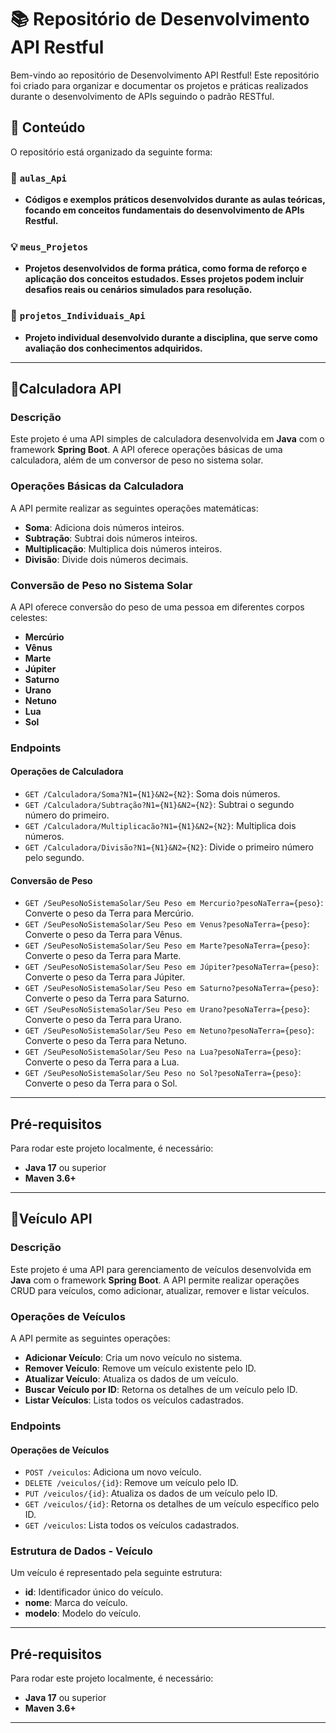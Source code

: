 # 📚 Repositório de Desenvolvimento API Restful

Bem-vindo ao repositório de Desenvolvimento API Restful! Este repositório foi criado para organizar e documentar os projetos e práticas realizados durante o desenvolvimento de APIs seguindo o padrão RESTful.

## 📑 Conteúdo

O repositório está organizado da seguinte forma:

### 📖 `aulas_Api`
- **Códigos e exemplos práticos desenvolvidos durante as aulas teóricas, focando em conceitos fundamentais do desenvolvimento de APIs Restful.**

### 💡 `meus_Projetos`
- **Projetos desenvolvidos de forma prática, como forma de reforço e aplicação dos conceitos estudados. Esses projetos podem incluir desafios reais ou cenários simulados para resolução.**

### 🚀 `projetos_Individuais_Api`
- **Projeto individual desenvolvido durante a disciplina, que serve como avaliação dos conhecimentos adquiridos.**

---

## 🔢Calculadora API

### Descrição
Este projeto é uma API simples de calculadora desenvolvida em **Java** com o framework **Spring Boot**. A API oferece operações básicas de uma calculadora, além de um conversor de peso no sistema solar.

### Operações Básicas da Calculadora
A API permite realizar as seguintes operações matemáticas:

- **Soma**: Adiciona dois números inteiros.
- **Subtração**: Subtrai dois números inteiros.
- **Multiplicação**: Multiplica dois números inteiros.
- **Divisão**: Divide dois números decimais.

### Conversão de Peso no Sistema Solar
A API oferece conversão do peso de uma pessoa em diferentes corpos celestes:

- **Mercúrio**
- **Vênus**
- **Marte**
- **Júpiter**
- **Saturno**
- **Urano**
- **Netuno**
- **Lua**
- **Sol**

### Endpoints

#### Operações de Calculadora

- `GET /Calculadora/Soma?N1={N1}&N2={N2}`: Soma dois números.
- `GET /Calculadora/Subtração?N1={N1}&N2={N2}`: Subtrai o segundo número do primeiro.
- `GET /Calculadora/Multiplicacão?N1={N1}&N2={N2}`: Multiplica dois números.
- `GET /Calculadora/Divisão?N1={N1}&N2={N2}`: Divide o primeiro número pelo segundo.

#### Conversão de Peso

- `GET /SeuPesoNoSistemaSolar/Seu Peso em Mercurio?pesoNaTerra={peso}`: Converte o peso da Terra para Mercúrio.
- `GET /SeuPesoNoSistemaSolar/Seu Peso em Venus?pesoNaTerra={peso}`: Converte o peso da Terra para Vênus.
- `GET /SeuPesoNoSistemaSolar/Seu Peso em Marte?pesoNaTerra={peso}`: Converte o peso da Terra para Marte.
- `GET /SeuPesoNoSistemaSolar/Seu Peso em Júpiter?pesoNaTerra={peso}`: Converte o peso da Terra para Júpiter.
- `GET /SeuPesoNoSistemaSolar/Seu Peso em Saturno?pesoNaTerra={peso}`: Converte o peso da Terra para Saturno.
- `GET /SeuPesoNoSistemaSolar/Seu Peso em Urano?pesoNaTerra={peso}`: Converte o peso da Terra para Urano.
- `GET /SeuPesoNoSistemaSolar/Seu Peso em Netuno?pesoNaTerra={peso}`: Converte o peso da Terra para Netuno.
- `GET /SeuPesoNoSistemaSolar/Seu Peso na Lua?pesoNaTerra={peso}`: Converte o peso da Terra para a Lua.
- `GET /SeuPesoNoSistemaSolar/Seu Peso no Sol?pesoNaTerra={peso}`: Converte o peso da Terra para o Sol.

---

## Pré-requisitos

Para rodar este projeto localmente, é necessário:

- **Java 17** ou superior
- **Maven 3.6+**

---

## 🚗Veículo API

### Descrição
Este projeto é uma API para gerenciamento de veículos desenvolvida em **Java** com o framework **Spring Boot**. A API permite realizar operações CRUD para veículos, como adicionar, atualizar, remover e listar veículos.

### Operações de Veículos
A API permite as seguintes operações:

- **Adicionar Veículo**: Cria um novo veículo no sistema.
- **Remover Veículo**: Remove um veículo existente pelo ID.
- **Atualizar Veículo**: Atualiza os dados de um veículo.
- **Buscar Veículo por ID**: Retorna os detalhes de um veículo pelo ID.
- **Listar Veículos**: Lista todos os veículos cadastrados.

### Endpoints

#### Operações de Veículos

- `POST /veiculos`: Adiciona um novo veículo.
- `DELETE /veiculos/{id}`: Remove um veículo pelo ID.
- `PUT /veiculos/{id}`: Atualiza os dados de um veículo pelo ID.
- `GET /veiculos/{id}`: Retorna os detalhes de um veículo específico pelo ID.
- `GET /veiculos`: Lista todos os veículos cadastrados.

### Estrutura de Dados - Veículo
Um veículo é representado pela seguinte estrutura:

- **id**: Identificador único do veículo.
- **nome**: Marca do veículo.
- **modelo**: Modelo do veículo.

---

## Pré-requisitos

Para rodar este projeto localmente, é necessário:

- **Java 17** ou superior
- **Maven 3.6+**

---
